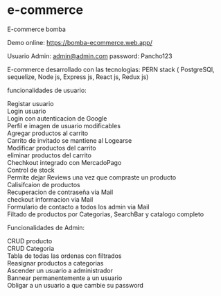 # e-commerce
E-commerce bomba 

Demo online: https://bomba-ecommerce.web.app/

Usuario Admin: admin@admin.com
password: Pancho123

E-commerce desarrollado con las tecnologias:  PERN stack ( PostgreSQl, sequelize, Node js, Express js, React js, Redux js)

funcionalidades de usuario:

Registar usuario<br>
Login usuario<br>
Login con autenticacion de Google<br>
Perfil e imagen de usuario modificables<br>
Agregar productos al carrito<br>
Carrito de invitado se mantiene al Logearse<br>
Modificar productos del carrito<br>
eliminar productos del carrito<br>
Chechkout integrado con MercadoPago<br>
Control de stock<br>
Permite dejar Reviews una vez que compraste un producto<br>
Calisifcaion de productos<br>
Recuperacion de contraseña via Mail<br>
checkout informacion via Mail<br>
Formulario de contacto a todos los admin via Mail<br>
Filtado de productos por Categorias, SearchBar y catalogo completo<br>

Funcionalidades de Admin:

CRUD producto<br>
CRUD Categoria<br>
Tabla de todas las ordenas con filtrados<br>
Reasignar productos a categorias<br>
Ascender un usuario a administrador<br>
Bannear permanentemente a un usuario<br>
Obligar a un usuario a que cambie su password<br>










